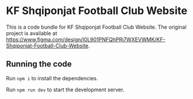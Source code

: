 
  # KF Shqiponjat Football Club Website

  This is a code bundle for KF Shqiponjat Football Club Website. The original project is available at https://www.figma.com/design/I0L901PNFQhPRj7WXEVWMK/KF-Shqiponjat-Football-Club-Website.

  ## Running the code

  Run `npm i` to install the dependencies.

  Run `npm run dev` to start the development server.
  